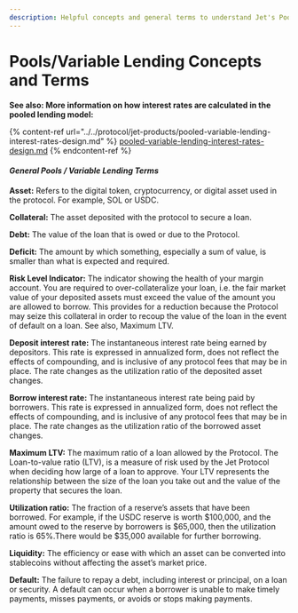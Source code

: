 ```yaml
---
description: Helpful concepts and general terms to understand Jet's Pools application.
---
```


# Pools/Variable Lending Concepts and Terms

**See also: More information on how interest rates are calculated in the pooled lending model:**

{% content-ref url="../../protocol/jet-products/pooled-variable-lending-interest-rates-design.md" %}
[pooled-variable-lending-interest-rates-design.md](../../protocol/jet-products/pooled-variable-lending-interest-rates-design.md)
{% endcontent-ref %}

#### _General Pools / Variable Lending Terms_

**Asset:** Refers to the digital token, cryptocurrency, or digital asset used in the protocol. For example, SOL or USDC.

**Collateral:** The asset deposited with the protocol to secure a loan.

**Debt:** The value of the loan that is owed or due to the Protocol.

**Deficit:** The amount by which something, especially a sum of value, is smaller than what is expected and required.

**Risk Level Indicator:** The indicator showing the health of your margin account. You are required to over-collateralize your loan, i.e. the fair market value of your deposited assets must exceed the value of the amount you are allowed to borrow. This provides for a reduction because the Protocol may seize this collateral in order to recoup the value of the loan in the event of default on a loan. See also, Maximum LTV.

**Deposit interest rate:** The instantaneous interest rate being earned by depositors. This rate is expressed in annualized form, does not reflect the effects of compounding, and is inclusive of any protocol fees that may be in place. The rate changes as the utilization ratio of the deposited asset changes.

**Borrow interest rate:** The instantaneous interest rate being paid by borrowers. This rate is expressed in annualized form, does not reflect the effects of compounding, and is inclusive of any protocol fees that may be in place. The rate changes as the utilization ratio of the borrowed asset changes.

**Maximum LTV:** The maximum ratio of a loan allowed by the Protocol. The Loan-to-value ratio (LTV), is a measure of risk used by the Jet Protocol when deciding how large of a loan to approve. Your LTV represents the relationship between the size of the loan you take out and the value of the property that secures the loan.&#x20;

**Utilization ratio:** The fraction of a reserve’s assets that have been borrowed. For example, if the USDC reserve is worth $100,000, and the amount owed to the reserve by borrowers is $65,000, then the utilization ratio is 65%.There would be $35,000 available for further borrowing.

**Liquidity:** The efficiency or ease with which an asset can be converted into stablecoins without affecting the asset’s market price.

**Default:** The failure to repay a debt, including interest or principal, on a loan or security. A default can occur when a borrower is unable to make timely payments, misses payments, or avoids or stops making payments.
